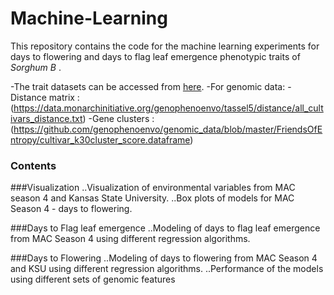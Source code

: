 # Machine-Learning

This repository contains the code for the machine learning experiments for days to flowering and days to flag leaf emergence phenotypic traits of *Sorghum B* . 

-The trait datasets can be accessed from [here](https://github.com/genophenoenvo/terraref-datasets).
-For genomic data:
	-Distance matrix : (https://data.monarchinitiative.org/genophenoenvo/tassel5/distance/all_cultivars_distance.txt)
	-Gene clusters :  (https://github.com/genophenoenvo/genomic_data/blob/master/FriendsOfEntropy/cultivar_k30cluster_score.dataframe)
	
### Contents


###Visualization 
..Visualization of environmental variables from MAC season 4 and Kansas State University.
..Box plots of models for MAC Season 4 - days to flowering.

###Days to Flag leaf emergence
..Modeling of days to flag leaf emergence from MAC Season 4 using different regression algorithms.

###Days to Flowering
..Modeling of days to flowering from MAC Season 4 and KSU using different regression algorithms.
..Performance of the models using different sets of genomic features




